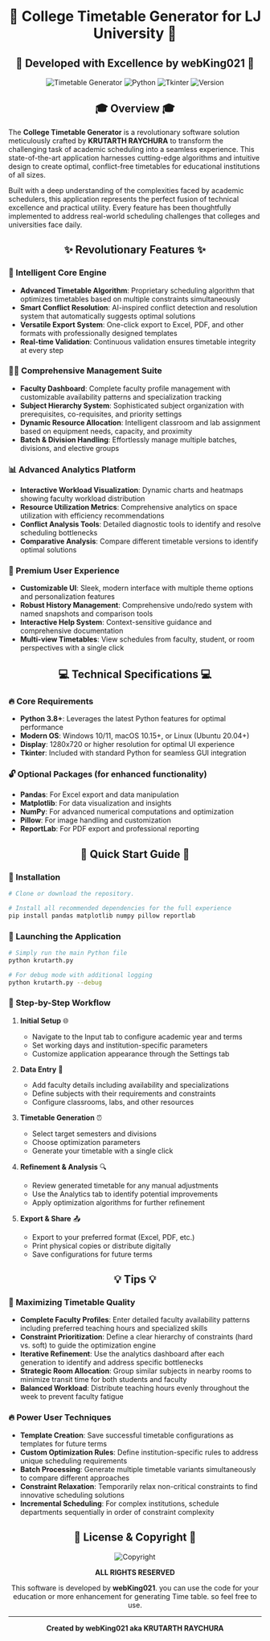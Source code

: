 <div align="center">

# 🏫 College Timetable Generator for LJ University 🏫

## 🌟 Developed with Excellence by **webKing021** 🌟

<img src="https://img.shields.io/badge/Timetable-Generator-blue?style=for-the-badge&logo=calendar" alt="Timetable Generator"/>
<img src="https://img.shields.io/badge/Python-3.x-green?style=for-the-badge&logo=python" alt="Python"/>
<img src="https://img.shields.io/badge/GUI-Tkinter-orange?style=for-the-badge&logo=python" alt="Tkinter"/>
<img src="https://img.shields.io/badge/Version-2.0-purple?style=for-the-badge" alt="Version"/>

</div>

<div align="center">

## 🎓 Overview 🎓

</div>

The **College Timetable Generator** is a revolutionary software solution meticulously crafted by **KRUTARTH RAYCHURA** to transform the challenging task of academic scheduling into a seamless experience. This state-of-the-art application harnesses cutting-edge algorithms and intuitive design to create optimal, conflict-free timetables for educational institutions of all sizes.

Built with a deep understanding of the complexities faced by academic schedulers, this application represents the perfect fusion of technical excellence and practical utility. Every feature has been thoughtfully implemented to address real-world scheduling challenges that colleges and universities face daily.

<div align="center">

## ✨ Revolutionary Features ✨

</div>

### 🚀 Intelligent Core Engine
- **Advanced Timetable Algorithm**: Proprietary scheduling algorithm that optimizes timetables based on multiple constraints simultaneously
- **Smart Conflict Resolution**: AI-inspired conflict detection and resolution system that automatically suggests optimal solutions
- **Versatile Export System**: One-click export to Excel, PDF, and other formats with professionally designed templates
- **Real-time Validation**: Continuous validation ensures timetable integrity at every step

### 👨‍🏫 Comprehensive Management Suite
- **Faculty Dashboard**: Complete faculty profile management with customizable availability patterns and specialization tracking
- **Subject Hierarchy System**: Sophisticated subject organization with prerequisites, co-requisites, and priority settings
- **Dynamic Resource Allocation**: Intelligent classroom and lab assignment based on equipment needs, capacity, and proximity
- **Batch & Division Handling**: Effortlessly manage multiple batches, divisions, and elective groups

### 📊 Advanced Analytics Platform
- **Interactive Workload Visualization**: Dynamic charts and heatmaps showing faculty workload distribution
- **Resource Utilization Metrics**: Comprehensive analytics on space utilization with efficiency recommendations
- **Conflict Analysis Tools**: Detailed diagnostic tools to identify and resolve scheduling bottlenecks
- **Comparative Analysis**: Compare different timetable versions to identify optimal solutions

### 🎨 Premium User Experience
- **Customizable UI**: Sleek, modern interface with multiple theme options and personalization features
- **Robust History Management**: Comprehensive undo/redo system with named snapshots and comparison tools
- **Interactive Help System**: Context-sensitive guidance and comprehensive documentation
- **Multi-view Timetables**: View schedules from faculty, student, or room perspectives with a single click

<div align="center">

## 💻 Technical Specifications 💻

</div>

### 🔥 Core Requirements
- **Python 3.8+**: Leverages the latest Python features for optimal performance
- **Modern OS**: Windows 10/11, macOS 10.15+, or Linux (Ubuntu 20.04+)
- **Display**: 1280x720 or higher resolution for optimal UI experience
- **Tkinter**: Included with standard Python for seamless GUI integration

### 🔓 Optional Packages (for enhanced functionality)
- **Pandas**: For Excel export and data manipulation
- **Matplotlib**: For data visualization and insights
- **NumPy**: For advanced numerical computations and optimization
- **Pillow**: For image handling and customization
- **ReportLab**: For PDF export and professional reporting

<div align="center">

## 🚀 Quick Start Guide 🚀

</div>

### 📍 Installation

```bash
# Clone or download the repository.

# Install all recommended dependencies for the full experience
pip install pandas matplotlib numpy pillow reportlab
```

### 🔔 Launching the Application

```bash
# Simply run the main Python file
python krutarth.py

# For debug mode with additional logging
python krutarth.py --debug
```

### 📃 Step-by-Step Workflow

1. **Initial Setup** 🌐
   - Navigate to the Input tab to configure academic year and terms
   - Set working days and institution-specific parameters
   - Customize application appearance through the Settings tab

2. **Data Entry** 📝
   - Add faculty details including availability and specializations
   - Define subjects with their requirements and constraints
   - Configure classrooms, labs, and other resources

3. **Timetable Generation** ⏰
   - Select target semesters and divisions
   - Choose optimization parameters
   - Generate your timetable with a single click

4. **Refinement & Analysis** 🔍
   - Review generated timetable for any manual adjustments
   - Use the Analytics tab to identify potential improvements
   - Apply optimization algorithms for further refinement

5. **Export & Share** 📤
   - Export to your preferred format (Excel, PDF, etc.)
   - Print physical copies or distribute digitally
   - Save configurations for future terms

<div align="center">

## 💡 Tips 💡

</div>

### 🌟 Maximizing Timetable Quality

- **Complete Faculty Profiles**: Enter detailed faculty availability patterns including preferred teaching hours and specialized skills
- **Constraint Prioritization**: Define a clear hierarchy of constraints (hard vs. soft) to guide the optimization engine
- **Iterative Refinement**: Use the analytics dashboard after each generation to identify and address specific bottlenecks
- **Strategic Room Allocation**: Group similar subjects in nearby rooms to minimize transit time for both students and faculty
- **Balanced Workload**: Distribute teaching hours evenly throughout the week to prevent faculty fatigue

### 🔥 Power User Techniques

- **Template Creation**: Save successful timetable configurations as templates for future terms
- **Custom Optimization Rules**: Define institution-specific rules to address unique scheduling requirements
- **Batch Processing**: Generate multiple timetable variants simultaneously to compare different approaches
- **Constraint Relaxation**: Temporarily relax non-critical constraints to find innovative scheduling solutions
- **Incremental Scheduling**: For complex institutions, schedule departments sequentially in order of constraint complexity

<div align="center">

## 📝 License & Copyright 📝

</div>

<div align="center">
<img src="https://img.shields.io/badge/Copyright%20©%202025-KRUTARTH%20RAYCHURA-blue?style=for-the-badge" alt="Copyright"/>

**ALL RIGHTS RESERVED**

This software is developed by **webKing021**. you can use the code for your education or more enhancement for generating Time table. so feel free to use.

</div>

---

<div align="center">


**Created by webKing021 aka KRUTARTH RAYCHURA**
</div>
